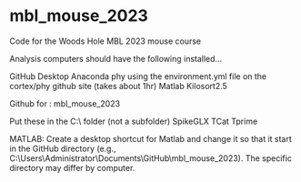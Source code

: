 # mbl_mouse_2023
 Code for the Woods Hole MBL 2023 mouse course

Analysis computers should have the following installed...

GitHub Desktop
Anaconda
phy using the environment.yml file on the cortex/phy github site (takes about 1hr)
Matlab
Kilosort2.5

Github for : mbl_mouse_2023

Put these in the C:\ folder (not a subfolder)
SpikeGLX
TCat
Tprime


MATLAB: Create a desktop shortcut for Matlab and change it so that it start in the GitHub directory (e.g., C:\Users\Administrator\Documents\GitHub\mbl_mouse_2023). The specific directory may differ by computer.